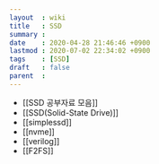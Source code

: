 ```yaml
---
layout  : wiki
title   : SSD
summary : 
date    : 2020-04-28 21:46:46 +0900
lastmod : 2020-07-02 22:34:02 +0900
tags    : [SSD]
draft   : false
parent  : 
---
```


 * [[SSD 공부자료 모음]]
 * [[SSD(Solid-State Drive)]]
 * [[simplessd]]
 * [[nvme]]
 * [[verilog]]
 * [[F2FS]]

